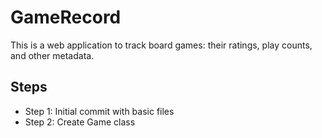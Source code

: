 # GameRecord

This is a web application to track board games: their ratings, play counts, and other metadata.

## Steps 
- Step 1: Initial commit with basic files
- Step 2: Create Game class